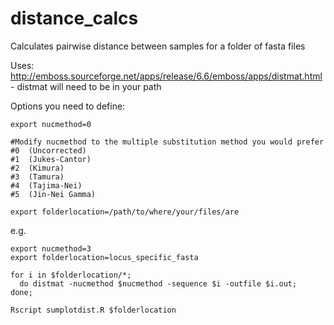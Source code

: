 # distance_calcs
Calculates pairwise distance between samples for a folder of fasta files

Uses: http://emboss.sourceforge.net/apps/release/6.6/emboss/apps/distmat.html - distmat will need to be in your path

Options you need to define:
```
export nucmethod=0

#Modify nucmethod to the multiple substitution method you would prefer
#0	(Uncorrected)
#1	(Jukes-Cantor)
#2	(Kimura)
#3	(Tamura)
#4	(Tajima-Nei)
#5	(Jin-Nei Gamma)

export folderlocation=/path/to/where/your/files/are
```
e.g.
```
export nucmethod=3
export folderlocation=locus_specific_fasta
```


```
for i in $folderlocation/*;
  do distmat -nucmethod $nucmethod -sequence $i -outfile $i.out;
done;

Rscript sumplotdist.R $folderlocation

```

